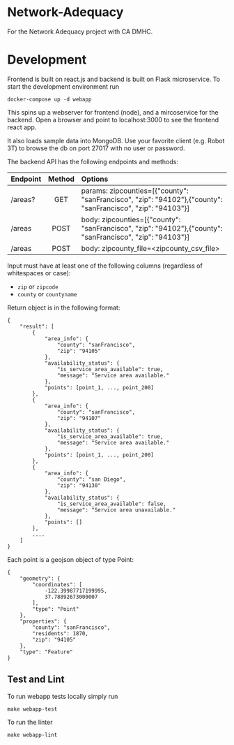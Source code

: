 # Network-Adequacy
For the Network Adequacy project with CA DMHC.


# Development

Frontend is built on react.js and backend is built on Flask microservice. To start the development environment run

    docker-compose up -d webapp

This spins up a webserver for frontend (node), and a mircoservice for the backend. Open a browser and point to localhost:3000 to see the frontend react app.

It also loads sample data into MongoDB. Use your favorite client (e.g. Robot 3T) to browse the db on port 27017 with no user or password.

The backend API has the following endpoints and methods:

| Endpoint   |      Method  |  Options |
|----------- |:------------:|:------|
| /areas? 	 |  GET	 		| params: zipcounties=[{"county": "sanFrancisco", "zip": "94102"},{"county": "sanFrancisco", "zip": "94103"}] |
| /areas 	 |  POST	 		| body: zipcounties=[{"county": "sanFrancisco", "zip": "94102"},{"county": "sanFrancisco", "zip": "94103"}] |
| /areas 	 |  POST	 		| body: zipcounty_file=<zipcounty_csv_file> |

Input must have at least one of the following columns (regardless of whitespaces or case):

- `zip` or `zipcode`
- `county` or `countyname`

Return object is in the following format:

	{
	    "result": [
	        {
	            "area_info": {
                    "county": "sanFrancisco",
                    "zip": "94105"
                },
                "availability_status": {
                    "is_service_area_available": true,
                    "message": "Service area available."
                },
	            "points": [point_1, ..., point_200]
            },
            {
                "area_info": {
                    "county": "sanFrancisco",
                    "zip": "94107"
                },
                "availability_status": {
                    "is_service_area_available": true,
                    "message": "Service area available."
                },
                "points": [point_1, ..., point_200]
            },
            {
                "area_info": {
                    "county": "san Diego",
                    "zip": "94130"
                },
                "availability_status": {
                    "is_service_area_available": false,
                    "message": "Service area unavailable."
                },
	            "points": []
	        },
	        ....
	    ]
	}

Each point is a geojson object of type Point:

	{
        "geometry": {
            "coordinates": [
                -122.39987717199995,
                37.78892673000007
            ],
            "type": "Point"
        },
        "properties": {
            "county": "sanFrancisco",
            "residents": 1870,
            "zip": "94105"
        },
        "type": "Feature"
    }

## Test and Lint
To run webapp tests locally simply run

    make webapp-test

To run the linter

    make webapp-lint
